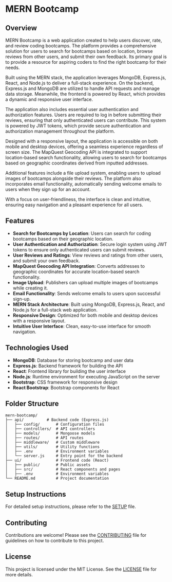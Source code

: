 # MERN Bootcamp

## Overview

MERN Bootcamp is a web application created to help users discover, rate, and review coding bootcamps. The platform provides a comprehensive solution for users to search for bootcamps based on location, browse reviews from other users, and submit their own feedback. Its primary goal is to provide a resource for aspiring coders to find the right bootcamp for their needs.

Built using the MERN stack, the application leverages MongoDB, Express.js, React, and Node.js to deliver a full-stack experience. On the backend, Express.js and MongoDB are utilized to handle API requests and manage data storage. Meanwhile, the frontend is powered by React, which provides a dynamic and responsive user interface.

The application also includes essential user authentication and authorization features. Users are required to log in before submitting their reviews, ensuring that only authenticated users can contribute. This system is powered by JWT tokens, which provide secure authentication and authorization management throughout the platform.

Designed with a responsive layout, the application is accessible on both mobile and desktop devices, offering a seamless experience regardless of screen size. The MapQuest Geocoding API is integrated to support location-based search functionality, allowing users to search for bootcamps based on geographic coordinates derived from inputted addresses.

Additional features include a file upload system, enabling users to upload images of bootcamps alongside their reviews. The platform also incorporates email functionality, automatically sending welcome emails to users when they sign up for an account.

With a focus on user-friendliness, the interface is clean and intuitive, ensuring easy navigation and a pleasant experience for all users.

## Features

- **Search for Bootcamps by Location**: Users can search for coding bootcamps based on their geographic location.
- **User Authentication and Authorization**: Secure login system using JWT tokens to ensure only authenticated users can submit reviews.
- **User Reviews and Ratings**: View reviews and ratings from other users, and submit your own feedback.
- **MapQuest Geocoding API Integration**: Converts addresses to geographic coordinates for accurate location-based search functionality.
- **Image Upload**: Publishers can upload multiple images of bootcamps while creating it.
- **Email Functionality**: Sends welcome emails to users upon successful sign-up.
- **MERN Stack Architecture**: Built using MongoDB, Express.js, React, and Node.js for a full-stack web application.
- **Responsive Design**: Optimized for both mobile and desktop devices with a responsive layout.
- **Intuitive User Interface**: Clean, easy-to-use interface for smooth navigation.

## Technologies Used

- **MongoDB**: Database for storing bootcamp and user data
- **Express.js**: Backend framework for building the API
- **React**: Frontend library for building the user interface
- **Node.js**: Runtime environment for executing JavaScript on the server
- **Bootstrap**: CSS framework for responsive design
- **React Bootstrap**: Bootstrap components for React

## Folder Structure

```plaintext
mern-bootcamp/
├── api/          # Backend code (Express.js)
│   ├── config/       # Configuration files
│   ├── controllers/  # API controllers
│   ├── models/       # Mongoose models
│   ├── routes/       # API routes
│   ├── middleware/   # Custom middleware
│   ├── utils/        # Utility functions
│   ├── .env          # Environment variables
│   └── server.js     # Entry point for the backend
├── ui/               # Frontend code (React)
│   ├── public/       # Public assets
│   ├── src/          # React components and pages
│   ├── .env          # Environment variables
└── README.md         # Project documentation
```

## Setup Instructions

For detailed setup instructions, please refer to the [SETUP](SETUP.md) file.

## Contributing

Contributions are welcome! Please see the [CONTRIBUTING](CONTRIBUTING.md) file for guidelines on how to contribute to this project.

## License

This project is licensed under the MIT License. See the [LICENSE](LICENSE) file for more details.
